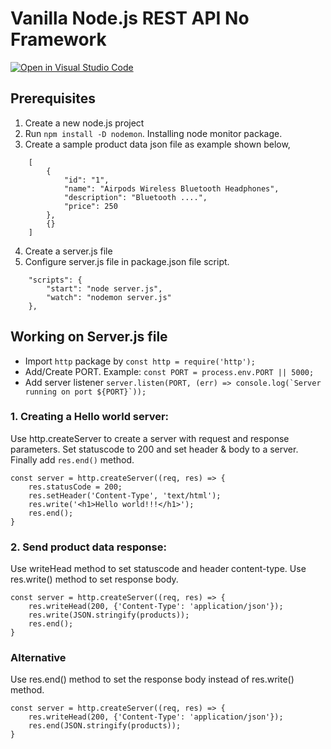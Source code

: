 # Vanilla Node.js REST API No Framework
[![Open in Visual Studio Code](https://open.vscode.dev/badges/open-in-vscode.svg)](https://open.vscode.dev/organization/repository)

## Prerequisites
1. Create a new node.js project
2. Run `npm install -D nodemon`. Installing node monitor package.
3. Create a sample product data json file as example shown below,
```
    [
        {
            "id": "1",
            "name": "Airpods Wireless Bluetooth Headphones",
            "description": "Bluetooth ....",
            "price": 250
        },
        {}
    ]
```
4. Create a server.js file
5. Configure server.js file in package.json file script.
```
    "scripts": {
        "start": "node server.js",
        "watch": "nodemon server.js"
    },
```

## Working on Server.js file

- Import `http` package by `const http = require('http');`
- Add/Create PORT. Example: `const PORT = process.env.PORT || 5000;`
- Add server listener ```server.listen(PORT, (err) => console.log(`Server running on port ${PORT}`));```

### 1. Creating a Hello world server:

Use http.createServer to create a server with request and response parameters.
Set statuscode to 200 and set header & body to a server.
Finally add `res.end()` method.
```
const server = http.createServer((req, res) => {
    res.statusCode = 200;
    res.setHeader('Content-Type', 'text/html');
    res.write('<h1>Hello world!!!</h1>');
    res.end();
}
```

### 2. Send product data response:

Use writeHead method to set statuscode and header content-type.
Use res.write() method to set response body.
```
const server = http.createServer((req, res) => {
    res.writeHead(200, {'Content-Type': 'application/json'});
    res.write(JSON.stringify(products));
    res.end();
}
```

### Alternative
Use res.end() method to set the response body instead of res.write() method.
```
const server = http.createServer((req, res) => {
    res.writeHead(200, {'Content-Type': 'application/json'});
    res.end(JSON.stringify(products));
}
```
